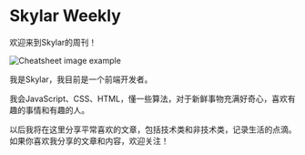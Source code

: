 # Skylar Weekly

欢迎来到Skylar的周刊！

![Cheatsheet image example](https://i.ibb.co/tbJbTQf/yangwang.png)

我是Skylar，我目前是一个前端开发者。

我会JavaScript、CSS、HTML，懂一些算法，对于新鲜事物充满好奇心，喜欢有趣的事情和有趣的人。

以后我将在这里分享平常喜欢的文章，包括技术类和非技术类，记录生活的点滴。如果你喜欢我分享的文章和内容，欢迎关注！

